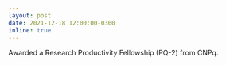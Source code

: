 ```yaml
---
layout: post
date: 2021-12-18 12:00:00-0300
inline: true
---
```


Awarded a Research Productivity Fellowship (PQ-2) from CNPq.